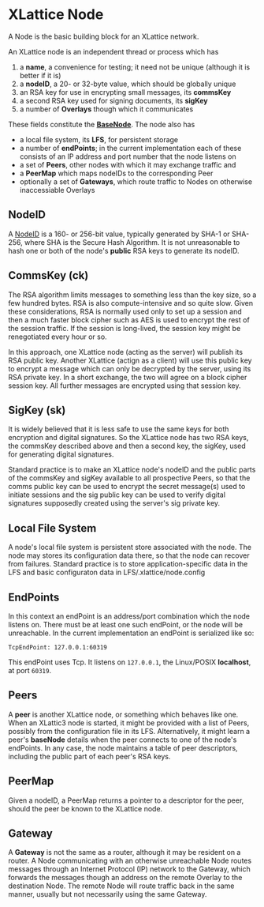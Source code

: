 <h1 class="libTop">XLattice Node</h1>

A Node is the basic building block for an XLattice network.

An XLattice node is an independent thread or process which has

1. a **name**, a convenience for testing; it need not be unique (although
   it is better if it is)
2. a **nodeID**, a 20- or 32-byte value, which should be globally unique
3. an RSA key for use in encrypting small messages, its **commsKey**
4. a second RSA key used for signing documents, its **sigKey**
5. a number of **Overlays** though which it communicates

These fields constitute the
[**BaseNode**](https://jddixon.github.io/xlattice/baseNode.html).
The node also has

* a local file system, its **LFS**, for persistent storage
* a number of **endPoints**; in the current implementation each of these
  consists of an IP address and port number that the node listens on
* a set of **Peers**, other nodes with which it may exchange traffic and
* a **PeerMap** which maps nodeIDs to the corresponding Peer
* optionally a set of **Gateways**, which route traffic to Nodes on
  otherwise inaccessiable Overlays

## NodeID

A [NodeID](https://jddixon.github.io/xlattice/nodeID.html)
is a 160- or 256-bit value, typically generated by SHA-1 or SHA-256,
where SHA is the Secure Hash Algorithm.  It is not unreasonable
to hash one or both of the node's **public** RSA keys to generate its nodeID.

## CommsKey (ck)

The RSA algorithm limits messages to something less than the key size,
so a few hundred bytes.  RSA is also compute-intensive and so quite slow.
Given these considerations, RSA is normally used only to set up a session
and then a much faster block cipher such as AES is used to encrypt the rest
of the session traffic.  If the session is long-lived, the session key
might be renegotiated every hour or so.

In this approach, one XLattice node (acting as the server) will publish
its RSA public key.  Another XLattice (actign as a client) will use this
public key to encrypt a message which can only be decrypted by the server,
using its RSA private key.  In a short exchange, the two will agree on a
block cipher session key.  All further messages are encrypted using that
session key.

## SigKey (sk)

It is widely believed that it is less safe to use the same keys for both
encryption and digital signatures.  So the XLattice node has two RSA keys,
the commsKey described above and then a second key, the sigKey, used for
generating digital signatures.

Standard practice is to make an XLattice node's nodeID and the public
parts of the commsKey and sigKey available to all prospective Peers,
so that the comms public key can be used to encrypt the secret message(s)
used to initiate sessions and the sig public key can be used to verify
digital signatures supposedly created using the server's sig private key.

## Local File System

A node's local file system is persistent store associated with the
node.  The node may stores its configuration data there, so that the
node can recover from failures.  Standard practice is to store
application-specific data in the LFS and basic configuraton data in
LFS/.xlattice/node.config

## EndPoints

In this context an endPoint is an address/port combination which the
node listens on.  There must be at least one such endPoint, or the
node will be unreachable.  In the current implementation an endPoint
is serialized like so:

    TcpEndPoint: 127.0.0.1:60319

This endPoint uses Tcp.  It listens on `127.0.0.1`, the Linux/POSIX
**localhost**, at port `60319`.

## Peers

A **peer** is another XLattice node, or something which behaves like
one.  When an XLattic3 node is started, it might be provided with a
list of Peers, possibly from the configuration file in its LFS.
Alternatively, it might learn a peer's **baseNode** details when
the peer connects to one of the node's endPoints.  In any case,
the node maintains a table of peer descriptors, including the public
part of each peer's RSA keys.

## PeerMap

Given a nodeID, a PeerMap returns a pointer to a descriptor for the
peer, should the peer be known to the XLattice node.

## Gateway

A **Gateway** is not the same as a router, although it may be resident on
a router.  A Node communicating with an otherwise unreachable Node routes
messages through an Internet Protocol (IP) network to the Gateway, which
forwards the messages though an address on the remote Overlay to the
destination Node.  The remote Node will route traffic back in the same
manner, usually but not necessarily using the same Gateway.

